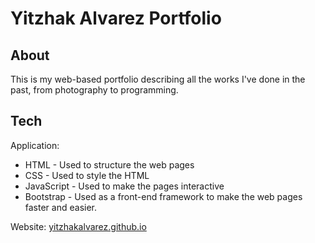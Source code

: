 # Yitzhak Alvarez Portfolio

## About ##

This is my web-based portfolio describing all the works I've done in the past, from photography to programming.

## Tech ##

Application:
- HTML - Used to structure the web pages
- CSS - Used to style the HTML
- JavaScript - Used to make the pages interactive
- Bootstrap - Used as a front-end framework to make the web pages faster and easier.

Website: 
<a href="https://yitzhakalvarez.github.io">yitzhakalvarez.github.io</a>
